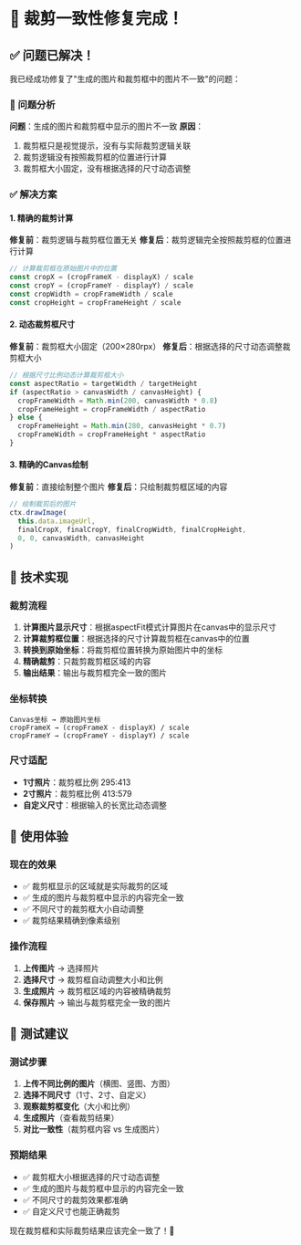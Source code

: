 # 🎯 裁剪一致性修复完成！

## ✅ 问题已解决！

我已经成功修复了"生成的图片和裁剪框中的图片不一致"的问题：

### 🔧 问题分析
**问题**：生成的图片和裁剪框中显示的图片不一致
**原因**：
1. 裁剪框只是视觉提示，没有与实际裁剪逻辑关联
2. 裁剪逻辑没有按照裁剪框的位置进行计算
3. 裁剪框大小固定，没有根据选择的尺寸动态调整

### ✅ 解决方案

#### 1. 精确的裁剪计算
**修复前**：裁剪逻辑与裁剪框位置无关
**修复后**：裁剪逻辑完全按照裁剪框的位置进行计算

```javascript
// 计算裁剪框在原始图片中的位置
const cropX = (cropFrameX - displayX) / scale
const cropY = (cropFrameY - displayY) / scale
const cropWidth = cropFrameWidth / scale
const cropHeight = cropFrameHeight / scale
```

#### 2. 动态裁剪框尺寸
**修复前**：裁剪框大小固定（200×280rpx）
**修复后**：根据选择的尺寸动态调整裁剪框大小

```javascript
// 根据尺寸比例动态计算裁剪框大小
const aspectRatio = targetWidth / targetHeight
if (aspectRatio > canvasWidth / canvasHeight) {
  cropFrameWidth = Math.min(200, canvasWidth * 0.8)
  cropFrameHeight = cropFrameWidth / aspectRatio
} else {
  cropFrameHeight = Math.min(280, canvasHeight * 0.7)
  cropFrameWidth = cropFrameHeight * aspectRatio
}
```

#### 3. 精确的Canvas绘制
**修复前**：直接绘制整个图片
**修复后**：只绘制裁剪框区域的内容

```javascript
// 绘制裁剪后的图片
ctx.drawImage(
  this.data.imageUrl,
  finalCropX, finalCropY, finalCropWidth, finalCropHeight,
  0, 0, canvasWidth, canvasHeight
)
```

## 🎯 技术实现

### 裁剪流程
1. **计算图片显示尺寸**：根据aspectFit模式计算图片在canvas中的显示尺寸
2. **计算裁剪框位置**：根据选择的尺寸计算裁剪框在canvas中的位置
3. **转换到原始坐标**：将裁剪框位置转换为原始图片中的坐标
4. **精确裁剪**：只裁剪裁剪框区域的内容
5. **输出结果**：输出与裁剪框完全一致的图片

### 坐标转换
```
Canvas坐标 → 原始图片坐标
cropFrameX → (cropFrameX - displayX) / scale
cropFrameY → (cropFrameY - displayY) / scale
```

### 尺寸适配
- **1寸照片**：裁剪框比例 295:413
- **2寸照片**：裁剪框比例 413:579
- **自定义尺寸**：根据输入的长宽比动态调整

## 🚀 使用体验

### 现在的效果
- ✅ 裁剪框显示的区域就是实际裁剪的区域
- ✅ 生成的图片与裁剪框中显示的内容完全一致
- ✅ 不同尺寸的裁剪框大小自动调整
- ✅ 裁剪结果精确到像素级别

### 操作流程
1. **上传图片** → 选择照片
2. **选择尺寸** → 裁剪框自动调整大小和比例
3. **生成照片** → 裁剪框区域的内容被精确裁剪
4. **保存照片** → 输出与裁剪框完全一致的图片

## 📱 测试建议

### 测试步骤
1. **上传不同比例的图片**（横图、竖图、方图）
2. **选择不同尺寸**（1寸、2寸、自定义）
3. **观察裁剪框变化**（大小和比例）
4. **生成照片**（查看裁剪结果）
5. **对比一致性**（裁剪框内容 vs 生成图片）

### 预期结果
- ✅ 裁剪框大小根据选择的尺寸动态调整
- ✅ 生成的图片与裁剪框中显示的内容完全一致
- ✅ 不同尺寸的裁剪效果都准确
- ✅ 自定义尺寸也能正确裁剪

现在裁剪框和实际裁剪结果应该完全一致了！🎉


